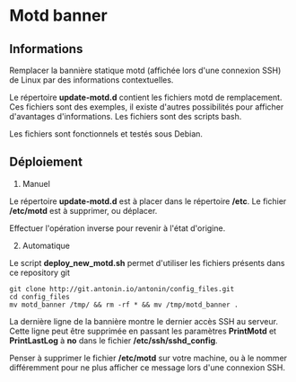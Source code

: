 # Motd banner

## Informations

Remplacer la bannière statique motd (affichée lors d'une connexion SSH) de Linux par des informations contextuelles.

Le répertoire **update-motd.d** contient les fichiers motd de remplacement. Ces fichiers sont des exemples, il existe d'autres possibilités pour afficher d'avantages d'informations. Les fichiers sont des scripts bash. 

Les fichiers sont fonctionnels et testés sous Debian.

## Déploiement

1. Manuel

Le répertoire **update-motd.d** est à placer dans le répertoire **/etc**.
Le fichier **/etc/motd** est à supprimer, ou déplacer.  

Effectuer l'opération inverse pour revenir à l'état d'origine.

2. Automatique

Le script **deploy_new_motd.sh** permet d'utiliser les fichiers présents dans ce repository git 

```
git clone http://git.antonin.io/antonin/config_files.git
cd config_files
mv motd_banner /tmp/ && rm -rf * && mv /tmp/motd_banner .

```

La dernière ligne de la bannière montre le dernier accès SSH au serveur. Cette ligne peut être supprimée en passant les paramètres **PrintMotd** et **PrintLastLog**  à **no** dans le fichier **/etc/ssh/sshd_config**.

Penser à supprimer le fichier **/etc/motd** sur votre machine, ou à le nommer différemment pour ne plus afficher ce message lors d'une connexion SSH.

